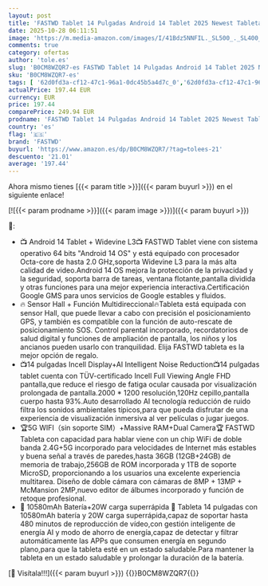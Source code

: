 ```yaml
---
layout: post
title: 'FASTWD Tablet 14 Pulgadas Android 14 Tablet 2025 Newest Tableta 5G WiFi（sin Soporte SIM） 11580mAh y 20W 36GB RAM+256GB ROM/2000 * 1200 incell FHD/Widevine L3/Face ID/BT 5.0/TÜV/GMS/Gris'
date: 2025-10-28 06:11:51
image: 'https://m.media-amazon.com/images/I/41Bdz5NNFIL._SL500_._SL400_.jpg'
comments: true
category: ofertas
author: 'tole.es'
slug: 'B0CM8WZQR7-es FASTWD Tablet 14 Pulgadas Android 14 Tablet 2025 Newest...'
sku: 'B0CM8WZQR7-es'
tags: [ '62d0fd3a-cf12-47c1-96a1-0dc45b5a4d7c_0','62d0fd3a-cf12-47c1-96a1-0dc45b5a4d7c_4501','749d7d8e-47fd-431e-8b51-348b70f767e2_0','749d7d8e-47fd-431e-8b51-348b70f767e2_8501','Arborist Merchandising Root','CML-Tech','Electrónica','Informática','Self Service','Special Features Stores','Tablets','Tech all','Vuelta al cole: Informática','android','fastwd','🇪🇸', ]
actualPrice: 197.44 EUR
currency: EUR
price: 197.44
comparePrice: 249.94 EUR
prodname: 'FASTWD Tablet 14 Pulgadas Android 14 Tablet 2025 Newest Tableta 5G WiFi（sin Soporte SIM） 11580mAh y 20W 36GB RAM+256GB ROM/2000 * 1200 incell FHD/Widevine L3/Face ID/BT 5.0/TÜV/GMS/Gris'
country: 'es'
flag: '🇪🇸'
brand: 'FASTWD'
buyurl: 'https://www.amazon.es/dp/B0CM8WZQR7/?tag=tolees-21'
descuento: '21.01'
average: '197.44'
---
```


Ahora mismo tienes [{{< param title >}}]({{< param buyurl >}}) en el siguiente enlace!

[![{{< param prodname >}}]({{< param image >}})]({{< param buyurl >}})

🔎:

- 📺 Android 14 Tablet + Widevine L3📺 FASTWD Tablet viene con sistema operativo 64 bits "Android 14 OS" y está equipado con procesador Octa-core de hasta 2.0 GHz,soporta Widevine L3 para la más alta calidad de video.Android 14 OS mejora la protección de la privacidad y la seguridad, soporta barra de tareas, ventana flotante,pantalla dividida y otras funciones para una mejor experiencia interactiva.Certificación Google GMS para unos servicios de Google estables y fluidos.
- 🔥 Sensor Hall + Función Multidireccional🔥Tableta está equipada con sensor Hall, que puede llevar a cabo con precisión el posicionamiento GPS, y también es compatible con la función de auto-rescate de posicionamiento SOS. Control parental incorporado, recordatorios de salud digital y funciones de ampliación de pantalla, los niños y los ancianos pueden usarlo con tranquilidad. Elija FASTWD tableta es la mejor opción de regalo.
- 📺14 pulgadas Incell Display+AI Intelligent Noise Reduction📺14 pulgadas tablet cuenta con TÜV-certificado Incell Full Viewing Angle FHD pantalla,que reduce el riesgo de fatiga ocular causada por visualización prolongada de pantalla.2000 * 1200 resolución,120Hz cepillo,pantalla cuerpo hasta 93%.Auto desarrollado AI tecnología reducción de ruido filtra los sonidos ambientales típicos,para que pueda disfrutar de una experiencia de visualización inmersiva al ver películas o jugar juegos.
- 🏆5G WIFI（sin soporte SIM）+Massive RAM+Dual Camera🏆 FASTWD Tableta con capacidad para hablar viene con un chip WiFi de doble banda 2.4G+5G incorporado para velocidades de Internet más estables y buena señal a través de paredes,hasta 36GB (12GB+24GB) de memoria de trabajo,256GB de ROM incorporada y 1TB de soporte MicroSD, proporcionando a los usuarios una excelente experiencia multitarea. Diseño de doble cámara con cámaras de 8MP + 13MP + McMansion 2MP,nuevo editor de álbumes incorporado y función de retoque profesional.
- 🔋 10580mAh Batería+20W carga superrápida 🔋 Tableta 14 pulgadas con 10580mAh batería y 20W carga superrápida,capaz de soportar hasta 480 minutos de reproducción de vídeo,con gestión inteligente de energía AI y modo de ahorro de energía,capaz de detectar y filtrar automáticamente las APPs que consumen energía en segundo plano,para que la tableta esté en un estado saludable.Para mantener la tableta en un estado saludable y prolongar la duración de la batería.

[🛒 Visítala!!!]({{< param buyurl >}})
{{<world>}}B0CM8WZQR7{{</world>}}

